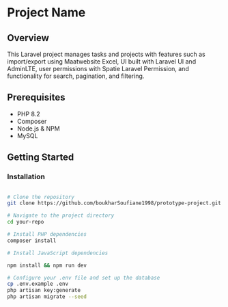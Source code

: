 # Project Name

## Overview
This Laravel project manages tasks and projects with features such as import/export using Maatwebsite Excel, UI built with Laravel UI and AdminLTE, user permissions with Spatie Laravel Permission, and functionality for search, pagination, and filtering.

## Prerequisites
- PHP 8.2
- Composer
- Node.js & NPM
- MySQL

## Getting Started

### Installation
```bash

# Clone the repository
git clone https://github.com/boukharSoufiane1998/prototype-project.git

# Navigate to the project directory
cd your-repo

# Install PHP dependencies
composer install

# Install JavaScript dependencies

npm install && npm run dev

# Configure your .env file and set up the database
cp .env.example .env
php artisan key:generate
php artisan migrate --seed
